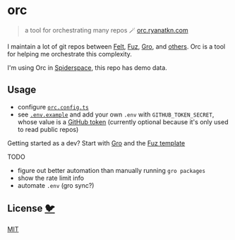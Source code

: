 # orc

> a tool for orchestrating many repos 🪄 [orc.ryanatkn.com](https://orc.ryanatkn.com/)

I maintain a lot of git repos between
[Felt](https://github.com/feltjs/felt), [Fuz](https://github.com/fuz-dev/fuz),
[Gro](https://github.com/grogarden/gro), and [others](https://github.com/ryanatkn).
Orc is a tool for helping me orchestrate this complexity.

I'm using Orc in [Spiderspace](https://github.com/spiderspace/spiderspace),
this repo has demo data.

## Usage

- configure [`orc.config.ts`](/orc.config.ts)
- see [`.env.example`](/.env.example) and add your own `.env` with `GITHUB_TOKEN_SECRET`,
  whose value is a [GitHub token](https://github.com/settings/tokens)
  (currently optional because it's only used to read public repos)

Getting started as a dev? Start with [Gro](https://github.com/grogarden/gro)
and the [Fuz template](https://github.com/fuz-dev/fuz_template)

TODO

- figure out better automation than manually running `gro packages`
- show the rate limit info
- automate `.env` (gro sync?)

## License [🐦](https://wikipedia.org/wiki/Free_and_open-source_software)

[MIT](LICENSE)
